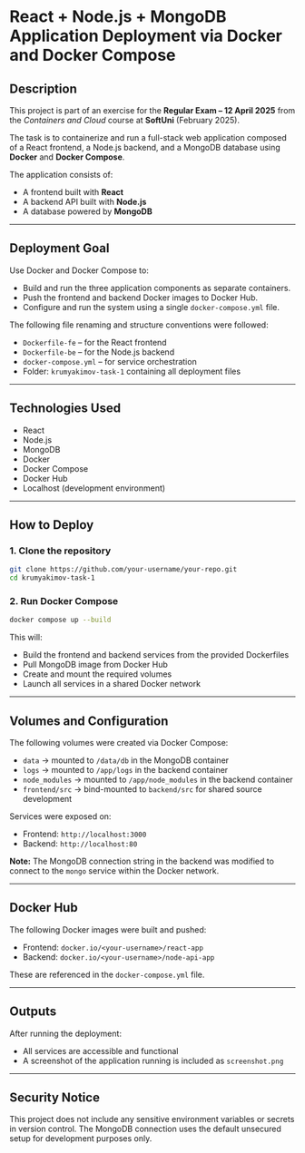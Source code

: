 # React + Node.js + MongoDB Application Deployment via Docker and Docker Compose

## Description

This project is part of an exercise for the **Regular Exam – 12 April 2025** from the _Containers and Cloud_ course at **SoftUni** (February 2025).

The task is to containerize and run a full-stack web application composed of a React frontend, a Node.js backend, and a MongoDB database using **Docker** and **Docker Compose**.

The application consists of:

- A frontend built with **React**
- A backend API built with **Node.js**
- A database powered by **MongoDB**

---

## Deployment Goal

Use Docker and Docker Compose to:
- Build and run the three application components as separate containers.
- Push the frontend and backend Docker images to Docker Hub.
- Configure and run the system using a single `docker-compose.yml` file.

The following file renaming and structure conventions were followed:

- `Dockerfile-fe` – for the React frontend
- `Dockerfile-be` – for the Node.js backend
- `docker-compose.yml` – for service orchestration
- Folder: `krumyakimov-task-1` containing all deployment files

---

## Technologies Used

- React
- Node.js
- MongoDB
- Docker
- Docker Compose
- Docker Hub
- Localhost (development environment)

---

## How to Deploy

### 1. Clone the repository

```bash
git clone https://github.com/your-username/your-repo.git
cd krumyakimov-task-1
````

### 2. Run Docker Compose

```bash
docker compose up --build
```

This will:

* Build the frontend and backend services from the provided Dockerfiles
* Pull MongoDB image from Docker Hub
* Create and mount the required volumes
* Launch all services in a shared Docker network

---

## Volumes and Configuration

The following volumes were created via Docker Compose:

* `data` → mounted to `/data/db` in the MongoDB container
* `logs` → mounted to `/app/logs` in the backend container
* `node_modules` → mounted to `/app/node_modules` in the backend container
* `frontend/src` → bind-mounted to `backend/src` for shared source development

Services were exposed on:

* Frontend: `http://localhost:3000`
* Backend: `http://localhost:80`

**Note:** The MongoDB connection string in the backend was modified to connect to the `mongo` service within the Docker network.

---

## Docker Hub

The following Docker images were built and pushed:

* Frontend: `docker.io/<your-username>/react-app`
* Backend: `docker.io/<your-username>/node-api-app`

These are referenced in the `docker-compose.yml` file.

---

## Outputs

After running the deployment:

* All services are accessible and functional
* A screenshot of the application running is included as `screenshot.png`

---

## Security Notice

This project does not include any sensitive environment variables or secrets in version control. The MongoDB connection uses the default unsecured setup for development purposes only.
